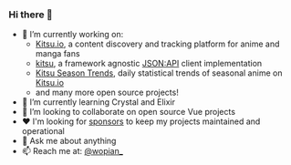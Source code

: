 ### Hi there 👋

- 🔭 I’m currently working on:
  - [Kitsu.io], a content discovery and tracking platform for anime and manga fans
  - [kitsu], a framework agnostic [JSON:API] client implementation
  - [Kitsu Season Trends], daily statistical trends of seasonal anime on [Kitsu.io]
  - and many more open source projects!
- 🌱 I’m currently learning Crystal and Elixir
- 👯 I’m looking to collaborate on open source Vue projects
- ❤️ I'm looking for [sponsors] to keep my projects maintained and operational
- 💬 Ask me about anything
- 📫 Reach me at: [@wopian_]

[Kitsu.io]:https://github.com/hummingbird.me
[kitsu]:https://github.com/wopian/kitsu
[JSON:API]:https://jsonapi.org
[Kitsu Season Trends]:https://github.com/wopian/kitsu-season-trends
[@wopian_]:https://twitter.com/wopian_
[sponsors]:https://github.com/sponsors/wopian
